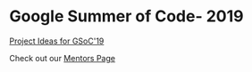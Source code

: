 # Google Summer of Code- 2019

[Project Ideas for GSoC'19](./ideas.md)

Check out our [Mentors Page](./mentors.md)


